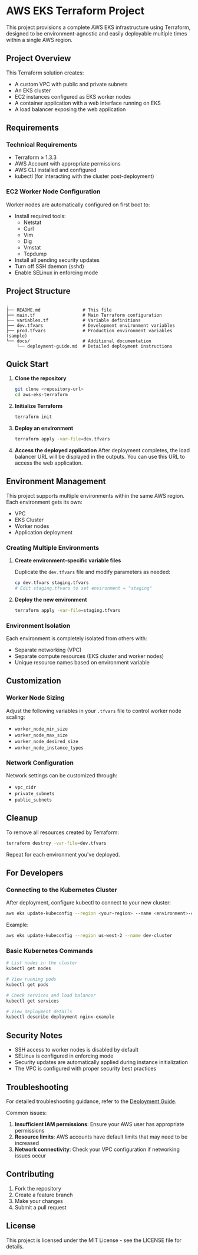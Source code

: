 # AWS EKS Terraform Project

This project provisions a complete AWS EKS infrastructure using Terraform, designed to be environment-agnostic and easily deployable multiple times within a single AWS region.

## Project Overview

This Terraform solution creates:
- A custom VPC with public and private subnets
- An EKS cluster
- EC2 instances configured as EKS worker nodes
- A container application with a web interface running on EKS
- A load balancer exposing the web application

## Requirements

### Technical Requirements
- Terraform ≥ 1.3.3
- AWS Account with appropriate permissions
- AWS CLI installed and configured
- kubectl (for interacting with the cluster post-deployment)

### EC2 Worker Node Configuration
Worker nodes are automatically configured on first boot to:
- Install required tools:
  - Netstat
  - Curl
  - Vim
  - Dig
  - Vmstat
  - Tcpdump
- Install all pending security updates
- Turn off SSH daemon (sshd)
- Enable SELinux in enforcing mode

## Project Structure

```
.
├── README.md                # This file
├── main.tf                  # Main Terraform configuration
├── variables.tf             # Variable definitions
├── dev.tfvars               # Development environment variables
├── prod.tfvars              # Production environment variables (sample)
└── docs/                    # Additional documentation
    └── deployment-guide.md  # Detailed deployment instructions
```

## Quick Start

1. **Clone the repository**
   ```bash
   git clone <repository-url>
   cd aws-eks-terraform
   ```

2. **Initialize Terraform**
   ```bash
   terraform init
   ```

3. **Deploy an environment**
   ```bash
   terraform apply -var-file=dev.tfvars
   ```

4. **Access the deployed application**
   After deployment completes, the load balancer URL will be displayed in the outputs. You can use this URL to access the web application.

## Environment Management

This project supports multiple environments within the same AWS region. Each environment gets its own:
- VPC
- EKS Cluster
- Worker nodes
- Application deployment

### Creating Multiple Environments

1. **Create environment-specific variable files**
   
   Duplicate the `dev.tfvars` file and modify parameters as needed:
   ```bash
   cp dev.tfvars staging.tfvars
   # Edit staging.tfvars to set environment = "staging"
   ```

2. **Deploy the new environment**
   ```bash
   terraform apply -var-file=staging.tfvars
   ```

### Environment Isolation

Each environment is completely isolated from others with:
- Separate networking (VPC)
- Separate compute resources (EKS cluster and worker nodes)
- Unique resource names based on environment variable

## Customization

### Worker Node Sizing
Adjust the following variables in your `.tfvars` file to control worker node scaling:
- `worker_node_min_size`
- `worker_node_max_size`
- `worker_node_desired_size`
- `worker_node_instance_types`

### Network Configuration
Network settings can be customized through:
- `vpc_cidr`
- `private_subnets`
- `public_subnets`

## Cleanup

To remove all resources created by Terraform:

```bash
terraform destroy -var-file=dev.tfvars
```

Repeat for each environment you've deployed.

## For Developers

### Connecting to the Kubernetes Cluster

After deployment, configure kubectl to connect to your new cluster:

```bash
aws eks update-kubeconfig --region <your-region> --name <environment>-cluster
```

Example:
```bash
aws eks update-kubeconfig --region us-west-2 --name dev-cluster
```

### Basic Kubernetes Commands

```bash
# List nodes in the cluster
kubectl get nodes

# View running pods
kubectl get pods

# Check services and load balancer
kubectl get services

# View deployment details
kubectl describe deployment nginx-example
```

## Security Notes

- SSH access to worker nodes is disabled by default
- SELinux is configured in enforcing mode
- Security updates are automatically applied during instance initialization
- The VPC is configured with proper security best practices

## Troubleshooting

For detailed troubleshooting guidance, refer to the [Deployment Guide](./docs/deployment-guide.md).

Common issues:
1. **Insufficient IAM permissions**: Ensure your AWS user has appropriate permissions
2. **Resource limits**: AWS accounts have default limits that may need to be increased
3. **Network connectivity**: Check your VPC configuration if networking issues occur

## Contributing

1. Fork the repository
2. Create a feature branch
3. Make your changes
4. Submit a pull request

## License

This project is licensed under the MIT License - see the LICENSE file for details.

